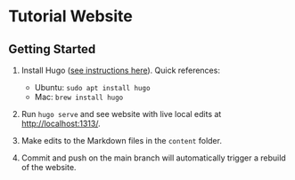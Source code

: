 # Tutorial Website

## Getting Started

1. Install Hugo ([see instructions here](https://gohugo.io/installation/)). Quick references:

    * Ubuntu: `sudo apt install hugo`
    * Mac: `brew install hugo`

2. Run `hugo serve` and see website with live local edits at [http://localhost:1313/](http://localhost:1313/).

3. Make edits to the Markdown files in the `content` folder.

4. Commit and push on the main branch will automatically trigger a rebuild of the website.
